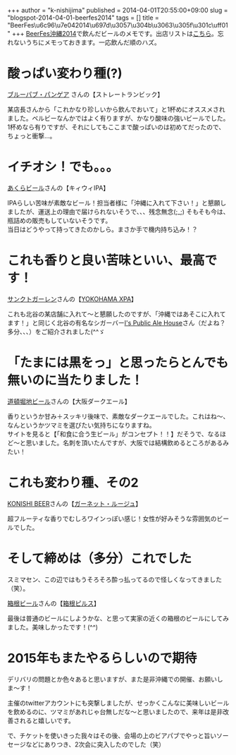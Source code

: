 +++
author = "k-nishijima"
published = 2014-04-01T20:55:00+09:00
slug = "blogspot-2014-04-01-beerfes2014"
tags = []
title = "BeerFes\u6c96\u7e042014\u697d\u3057\u304b\u3063\u305f\u301c\uff01"
+++
[BeerFes沖縄2014](http://www.beerfes.jp/)で飲んだビールのメモです。出店リストは[こちら](http://www.beerfes.jp/beer_okinawa14.html)。忘れないうちにメモっておきます。一応飲んだ順のハズ。  

<span id="more"></span>酸っぱい変わり種(?)
==========================================

[ブルーパブ・パンゲア](https://www.facebook.com/Senzoku.PANGAEA)
さんの【ストレートランビック】  
  
某店長さんから「これかなり珍しいから飲んでおいて」と1杯めにオススメされました。ベルビーなんかではよく有りますが、かなり酸味の強いビールでした。1杯めなら有りですが、それにしてもここまで酸っぱいのは初めてだったので、ちょっと衝撃...。  

イチオシ！でも。。。
====================

[あくらビール](http://www.aqula.co.jp/blog_aqula/)さんの【キィウィIPA】  
  
IPAらしい苦味が素敵なビール！担当者様に「沖縄に入れて下さい！」と懇願しましたが、運送上の理由で届けられないそうで、、、残念無念(;\_;)
そもそも今は、瓶詰めの販売もしていないそうです。  
当日はどうやって持ってきたのかしら。まさか手で機内持ち込み！？  

これも香りと良い苦味といい、最高です！
======================================

[サンクトガーレン](http://www.sanktgallenbrewery.com/)さんの【[YOKOHAMA
XPA](http://www.sanktgallenbrewery.com/beers/yokohama-xpa/)】  
  
これも北谷の某店舗に入れて〜と懇願したのですが、「沖縄ではあそこに入れてます！」と同じく北谷の有名なシガーバー[I's
Public Ale
House](http://aleandcigar.ti-da.net/)さん（だよね？多分、、、）をご紹介されました(^^ゞ  

「たまには黒をっ」と思ったらとんでも無いのに当たりました！
==========================================================

[道頓堀地ビール](http://www.tcbn.co.jp/beer/)さんの【大阪ダークエール】  
  
香りというか甘み＋スッキリ後味で、素敵なダークエールでした。これはね〜、なんというかツマミを選びたい気持ちになりますね。　  
サイトを見ると【「和食に合う生ビール」がコンセプト！！】だそうで、なるほど〜と思いました。名刺を頂いたんですが、大阪では結構飲めるところがあるみたい！  

これも変わり種、その2
=====================

[KONISHI
BEER](http://www.konishi.co.jp/)さんの【[ガーネット・ルージュ](http://choujugura.com/SHOP/95430-2.html)】  
  
超フルーティな香りでむしろワインっぽい感じ！女性が好みそうな雰囲気のビールでした。  

そして締めは（多分）これでした
==============================

スミマセン、この辺ではもうそろそろ酔っ払ってるので怪しくなってきました（笑）。  
  
[箱根ビール](http://www.hakone-beer.com/)さんの【[箱根ピルス](http://www.hakone-beer.com/lineup/)】  
  
最後は普通のビールにしようかな、と思って実家の近くの箱根のビールにしてみました。美味しかったです！(^^)  

2015年もまたやるらしいので期待
==============================

デリバリの問題とか色々あると思いますが、また是非沖縄での開催、お願いしま〜す！  
  
主催のtwitterアカウントにも突撃しましたが、せっかくこんなに美味しいビールを飲めるのに、ツマミがあれじゃ台無しだな〜と思いましたので、来年は是非改善されると嬉しいです。  
  
で、チケットを使いきった我々はその後、会場の上のビアパブでやっと旨いソーセージなどにありつき、2次会に突入したのでした（笑）
